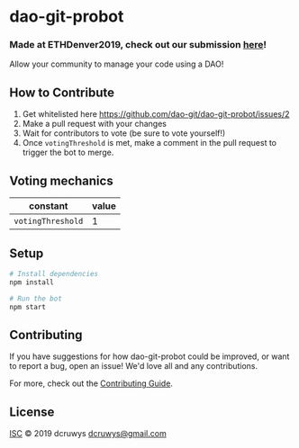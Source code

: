 # dao-git-probot

### Made at ETHDenver2019, check out our submission [here](https://kauri.io/article/a20c2d43ab954852a48227c5dd4eed99/v6/allow-your-community-to-manage-your-code-using-a-dao!)!

Allow your community to manage your code using a DAO!

## How to Contribute

1. Get whitelisted here https://github.com/dao-git/dao-git-probot/issues/2
2. Make a pull request with your changes
3. Wait for contributors to vote (be sure to vote yourself!)
4. Once `votingThreshold` is met, make a comment in the pull request to trigger the bot to merge.

## Voting mechanics

| constant | value |
|---------------| -------- |
| `votingThreshold` | 1 |

## Setup

```sh
# Install dependencies
npm install

# Run the bot
npm start
```

## Contributing

If you have suggestions for how dao-git-probot could be improved, or want to report a bug, open an issue! We'd love all and any contributions.

For more, check out the [Contributing Guide](CONTRIBUTING.md).

## License

[ISC](LICENSE) © 2019 dcruwys <dcruwys@gmail.com>
